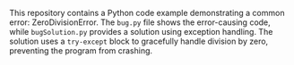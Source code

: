 This repository contains a Python code example demonstrating a common error: ZeroDivisionError.  The `bug.py` file shows the error-causing code, while `bugSolution.py` provides a solution using exception handling.  The solution uses a `try-except` block to gracefully handle division by zero, preventing the program from crashing.